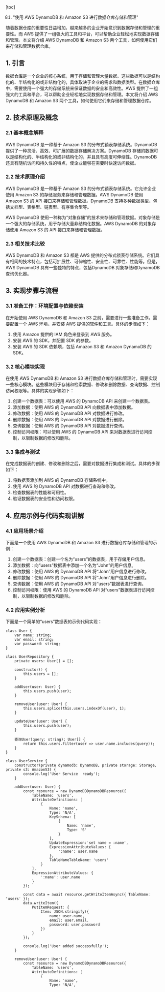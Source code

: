 
[toc]                    
                
                
81. "使用 AWS DynamoDB 和 Amazon S3 进行数据仓库存储和管理"

随着数据仓库的重要性日益增加，越来越多的企业开始意识到数据存储和管理的重要性。而 AWS 提供了一组强大的工具和平台，可以帮助企业轻松地实现数据存储和管理。本文将介绍 AWS DynamoDB 和 Amazon S3 两个工具，如何使用它们来存储和管理数据仓库。

## 1. 引言

数据仓库是一个企业的核心系统，用于存储和管理大量数据。这些数据可以是结构化的、半结构化的或非结构化的，具体取决于企业的需求和数据类型。在数据仓库中，需要使用一个强大的存储系统来保证数据的安全和高效性。AWS 提供了一组强大的工具和平台，可以帮助企业轻松地实现数据存储和管理。本文将介绍 AWS DynamoDB 和 Amazon S3 两个工具，如何使用它们来存储和管理数据仓库。

## 2. 技术原理及概念

### 2.1 基本概念解释

AWS DynamoDB 是一种基于 Amazon S3 的分布式锁表存储系统。DynamoDB 提供了一种灵活、高效、可扩展的数据存储解决方案。DynamoDB 存储的数据可以是结构化的、半结构化的或非结构化的，并且具有高度可伸缩性。DynamoDB 还具有随机访问和持久性的特点，使企业能够在需要时快速访问数据。

### 2.2 技术原理介绍

AWS DynamoDB 是一种基于 Amazon S3 的分布式锁表存储系统。它允许企业使用 Amazon S3 的存储服务来存储和管理数据。AWS DynamoDB 使用 Amazon S3 的 API 接口来存储和管理数据。DynamoDB 支持多种数据类型，包括文档型、表格型、链表型、有序集合型等。

AWS DynamoDB 使用一种称为“对象存储”的技术来存储和管理数据。对象存储是一个强大的存储系统，用于存储大量非结构化数据。AWS DynamoDB 的对象存储使用 Amazon S3 的 API 接口来存储和管理数据。

### 2.3 相关技术比较

AWS DynamoDB 和 Amazon S3 都是 AWS 提供的分布式锁表存储系统。它们具有相同的技术特点，包括可扩展性、可伸缩性、安全性、可靠性、性能等。但是，AWS DynamoDB 具有一些独特的特点，包括DynamoDB 对象存储和DynamoDB 查询优化器。

## 3. 实现步骤与流程

### 3.1 准备工作：环境配置与依赖安装

在开始使用 AWS DynamoDB 和 Amazon S3 之前，需要进行一些准备工作。需要配置一个 AWS 环境，并安装 AWS 提供的软件和工具。具体的步骤如下：

1. 使用 Amazon 提供的 IAM 角色来登录到 AWS 服务。
2. 安装 AWS 的 SDK，并配置 SDK 的参数。
3. 安装 AWS 的 SDK 依赖项，包括 Amazon S3 和 Amazon DynamoDB 的 SDK。

### 3.2 核心模块实现

在使用 AWS DynamoDB 和 Amazon S3 进行数据仓库存储和管理时，需要实现一些核心模块。这些模块用于存储和检索数据、修改和删除数据、查询数据、控制访问权限等。具体的实现步骤如下：

1. 创建一个数据表：可以使用 AWS 的 DynamoDB API 来创建一个数据表。
2. 添加数据：使用 AWS 的 DynamoDB API 向数据表中添加数据。
3. 修改数据：使用 AWS 的 DynamoDB API 对数据进行修改。
4. 删除数据：使用 AWS 的 DynamoDB API 对数据进行删除。
5. 查询数据：使用 AWS 的 DynamoDB API 对数据进行查询。
6. 控制访问权限：可以使用 AWS 的 DynamoDB API 来对数据表进行访问控制，以限制数据的修改和删除。

### 3.3 集成与测试

在完成数据表的创建、修改和删除之后，需要对数据进行集成和测试。具体的步骤如下：

1. 将数据表添加到 AWS 的 DynamoDB 存储系统中。
2. 使用 AWS 的 DynamoDB API 对数据进行查询和修改。
3. 检查数据表的性能和可用性。
4. 验证数据表的安全性和访问权限。

## 4. 应用示例与代码实现讲解

### 4.1 应用场景介绍

下面是一个使用 AWS DynamoDB 和 Amazon S3 进行数据仓库存储和管理的示例：

1. 创建一个数据表：创建一个名为“users”的数据表，用于存储用户信息。
2. 添加数据：向“users”数据表中添加一个名为“John”的用户信息。
3. 修改数据：使用 AWS 的 DynamoDB API 将“John”用户信息进行修改。
4. 删除数据：使用 AWS 的 DynamoDB API 将“John”用户信息进行删除。
5. 查询数据：使用 AWS 的 DynamoDB API 对“users”数据表进行查询。
6. 控制访问权限：使用 AWS 的 DynamoDB API 对“users”数据表进行访问控制，以限制数据的修改和删除。

### 4.2 应用实例分析

下面是一个简单的“users”数据表的示例代码实现：

```
class User {
    var name: string;
    var email: string;
    var password: string;
}

class UserRepository {
    private users: User[] = [];

    constructor() {
        this.users = [];
    }

    addUser(user: User) {
        this.users.push(user);
    }

    removeUser(user: User) {
        this.users.splice(this.users.indexOf(user), 1);
    }

    updateUser(user: User) {
        this.users.push(user);
    }

    查询User(query: string): User[] {
        return this.users.filter(user => user.name.includes(query));
    }
}
```

```
class UserService {
    constructor(private dynamodb: DynamoDB, private storage: Storage, private s3: AmazonS3) {
        console.log('User Service  ready');
    }

    addUser(user: User) {
        const resource = new DynamoDBDynamoDBResource({
            TableName: 'users',
            AttributeDefinitions: [
                {
                    Name: 'name',
                    Type: 'N/A',
                    KeySchema: [
                        {
                            Name: 'name',
                            Type: 'S'
                        }
                    ],
                    UpdateExpression:'set name = :name',
                    ExpressionAttributeValues: {
                        ':name': user.name
                    },
                    TableNameTableName: 'users'
                }
            ],
            ExpressionAttributeValues: {
                ':name': user.name
            }
        });

        const data = await resource.getWriteItemAsync({ TableName: 'users' });
        data.writeItem({
            PutItemRequest: {
                Item: JSON.stringify({
                    name: user.name,
                    email: user.email,
                    password: user.password
                })
            }
        });

        console.log('User added successfully');
    }

    removeUser(user: User) {
        const resource = new DynamoDBDynamoDBResource({
            TableName: 'users',
            AttributeDefinitions: [
                {
                    Name: 'name',
                    Type: 'N/A',


